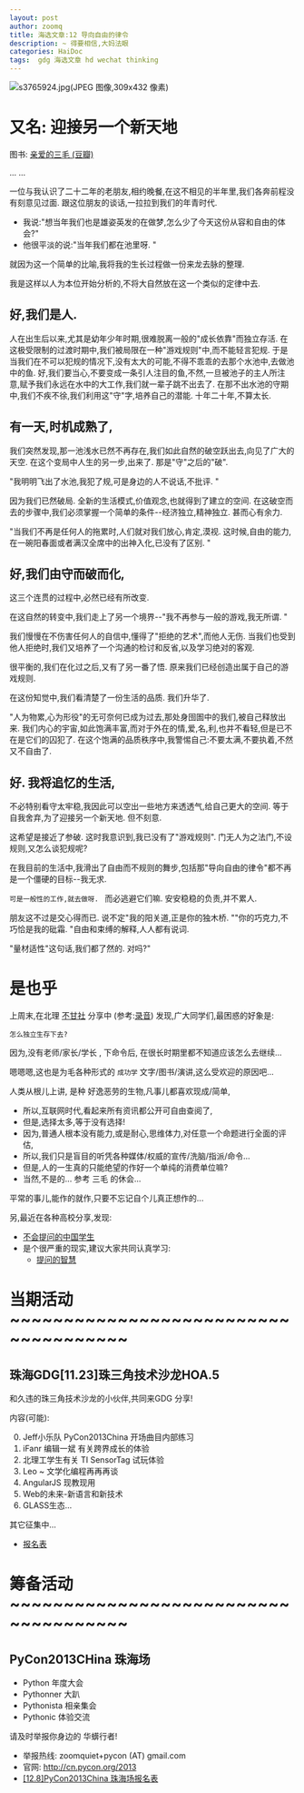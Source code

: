 ```yaml
---
layout: post
author: zoomq
title: 海选文章:12 导向自由的律令
description: ~ 得要相信,大妈法眼
categories: HaiDoc
tags:  gdg 海选文章 hd wechat thinking
---
```



![s3765924.jpg(JPEG 图像,309x432 像素)](http://img3.douban.com/lpic/s3765924.jpg)

# 又名: 迎接另一个新天地

图书: [亲爱的三毛 (豆瓣)](http://book.douban.com/subject/1047066/)


... ... 

一位与我认识了二十二年的老朋友,相约晚餐,在这不相见的半年里,我们各奔前程没有刻意见过面. 
跟这位朋友的谈话,一拉拉到我们的年青时代. 

- 我说:"想当年我们也是雄姿英发的在做梦,怎么少了今天这份从容和自由的体会?"
- 他很平淡的说:"当年我们都在池里呀. "

就因为这一个简单的比喻,我将我的生长过程做一份来龙去脉的整理. 

我是这样以人为本位开始分析的,不将大自然放在这一个类似的定律中去. 

<!--more-->

## 好,我们是人. 
人在出生后以来,尤其是幼年少年时期,很难脱离一般的"成长依靠"而独立存活. 在这极受限制的过渡时期中,我们被局限在一种"游戏规则"中,而不能轻言犯规. 
于是当我们在不可以犯规的情况下,没有太大的可能,不得不乖乖的去那个水池中,去做池中的鱼.
好,我们要当心,不要变成一条引人注目的鱼,不然,一旦被池子的主人所注意,赋予我们永远在水中的大工作,我们就一辈子跳不出去了. 
在那不出水池的守期中,我们不疾不徐,我们利用这"守"字,培养自己的潜能. 十年二十年,不算太长. 

## 有一天,时机成熟了,

我们突然发现,那一池浅水已然不再存在,我们如此自然的破空跃出去,向见了广大的天空. 在这个变局中人生的另一步,出来了. 那是"守"之后的"破". 

"我明明飞出了水池,我犯了规,可是身边的人不说话,不批评. "

因为我们已然破局. 全新的生活模式,价值观念,也就得到了建立的空间. 
在这破空而去的步骤中,我们必须掌握一个简单的条件--经济独立,精神独立. 甚而心有余力. 

"当我们不再是任何人的拖累时,人们就对我们放心,肯定,漠视. 这时候,自由的能力,在一碗阳春面或者满汉全席中的出神入化,已没有了区别. "

## 好,我们由守而破而化,
这三个连贯的过程中,必然已经有所改变. 

在这自然的转变中,我们走上了另一个境界--"我不再参与一般的游戏,我无所谓. "

我们慢慢在不伤害任何人的自信中,懂得了"拒绝的艺术",而他人无伤. 当我们也受到他人拒绝时,我们又培养了一个沟通的检讨和反省,以及学习绝对的客观. 

很平衡的,我们在化过之后,又有了另一番了悟. 原来我们已经创造出属于自己的游戏规则. 

在这份知觉中,我们看清楚了一份生活的品质. 我们升华了. 

"人为物累,心为形役"的无可奈何已成为过去,那处身囹圄中的我们,被自己释放出来. 我们内心的宇宙,如此饱满丰富,而对于外在的情,爱,名,利,也并不看轻,但是已不在是它们的囚犯了. 
在这个饱满的品质秩序中,我警惕自己:不要太满,不要执着,不然又不自由了. 

## 好. 我将追忆的生活,

不必特别看守太牢稳,我因此可以空出一些地方来透透气,给自己更大的空间. 等于自我舍弃,为了迎接另一个新天地. 但不刻意. 

这希望是接近了参破. 这时我意识到,我已没有了"游戏规则". 门无人为之法门,不设规则,又怎么谈犯规呢?

在我目前的生活中,我滑出了自由而不规则的舞步,包括那"导向自由的律令"都不再是一个僵硬的目标--我无求. 

`可是一般性的工作,就去做呀. ` 而必逃避它们嘛. 安安稳稳的负责,并不累人. 

朋友这不过是交心得而已. 说不定"我的阳关道,正是你的独木桥. ""你的巧克力,不巧恰是我的砒霜. "自由和束缚的解释,人人都有说词. 

"量材适性"这句话,我们都了然的. 对吗?"


# 是也乎

上周末,在北理 [不甘社](http://zhgdg.gitcafe.com/2013-08/dm2-gao/)
分享中
(参考:[录音](http://zoomq.qiniudn.com/ZHGDG/131116-bit-ktm))
发现,广大同学们,最困惑的好象是:

    怎么独立生存下去?

因为,没有老师/家长/学长 , 下命令后, 在很长时期里都不知道应该怎么去继续...

嗯嗯嗯,这也是为毛各种形式的 `成功学` 文字/图书/演讲,这么受欢迎的原因吧...

人类从根儿上讲, 是种 好逸恶劳的生物,凡事儿都喜欢现成/简单,

- 所以,互联网时代,看起来所有资讯都公开可自由查阅了,
- 但是,选择太多,等于没有选择!
- 因为,普通人根本没有能力,或是耐心,思维体力,对任意一个命题进行全面的评估,
- 所以,我们只是盲目的听凭各种媒体/权威的宣传/洗脑/指派/命令...
- 但是,人的一生真的只能绝望的作好一个单纯的消费单位嘛?
- 当然,不是的... 参考 三毛 的休会...

平常的事儿,能作的就作,只要不忘记自个儿真正想作的...


另,最近在各种高校分享,发现:

- [不会提问的中国学生](http://news.ifeng.com/opinion/pingzhongping/detail_2011_04/25/5960913_0.shtml)
- 是个很严重的现实,建议大家共同认真学习:
    - [提问的智慧](http://wiki.woodpecker.org.cn/moin/AskForHelp)




# 当期活动 ~~~~~~~~~~~~~~~~~~~~~~~~~~~~~~~~~~~~~

## 珠海GDG[11.23]珠三角技术沙龙HOA.5

和久违的珠三角技术沙龙的小伙伴,共同来GDG 分享!

内容(可能):

0. Jeff小乐队 PyCon2013China 开场曲目内部练习
1. iFanr 编辑一斌 有关跨界成长的体验
2. 北理工学生有关 TI SensorTag 试玩体验
3. Leo ~ 文学化编程再再再谈
4. AngularJS 现教现用
5. Web的未来-新语言和新技术
6. GLASS生态...

其它征集中...

- [报名表](http://f.jeffkit.info/zoomquiet/zhgdg1123hoa/)

# 筹备活动 ~~~~~~~~~~~~~~~~~~~~~~~~~~~~~~~~~~~~~

## PyCon2013CHina 珠海场

- Python 年度大会
- Pythonner 大趴
- Pythonista 相亲集会
- Pythonic 体验交流

请及时举报你身边的 华蠎行者!

- 举报热线: zoomquiet+pycon (AT) gmail.com
- 官网: http://cn.pycon.org/2013
- [[12.8]PyCon2013China 珠海场报名表](https://docs.google.com/forms/d/1uFSa6PZNfl1ab3oO20CaoafOhfkavhpqg_CN4I36W_A/viewform)


